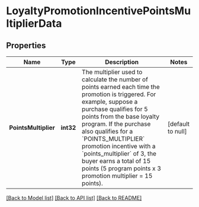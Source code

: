 # LoyaltyPromotionIncentivePointsMultiplierData

## Properties
Name | Type | Description | Notes
------------ | ------------- | ------------- | -------------
**PointsMultiplier** | **int32** | The multiplier used to calculate the number of points earned each time the promotion is triggered. For example, suppose a purchase qualifies for 5 points from the base loyalty program. If the purchase also qualifies for a &#x60;POINTS_MULTIPLIER&#x60; promotion incentive with a &#x60;points_multiplier&#x60; of 3, the buyer earns a total of 15 points (5 program points x 3 promotion multiplier &#x3D; 15 points). | [default to null]

[[Back to Model list]](../README.md#documentation-for-models) [[Back to API list]](../README.md#documentation-for-api-endpoints) [[Back to README]](../README.md)

